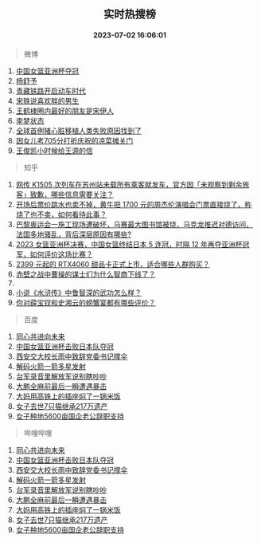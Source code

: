 <div align="center"><h2>实时热搜榜</h2><h4>2023-07-02 16:06:01</h4></div>

> 微博  

1. [中国女篮亚洲杯夺冠](https://s.weibo.com/weibo?q=%23%E4%B8%AD%E5%9B%BD%E5%A5%B3%E7%AF%AE%E4%BA%9A%E6%B4%B2%E6%9D%AF%E5%A4%BA%E5%86%A0%23&t=31&band_rank=1&Refer=top)<br />
2. [杨舒予](https://s.weibo.com/weibo?q=%E6%9D%A8%E8%88%92%E4%BA%88&t=31&band_rank=2&Refer=top)<br />
3. [青藏铁路开启动车时代](https://s.weibo.com/weibo?q=%23%E9%9D%92%E8%97%8F%E9%93%81%E8%B7%AF%E5%BC%80%E5%90%AF%E5%8A%A8%E8%BD%A6%E6%97%B6%E4%BB%A3%23&t=31&band_rank=3&Refer=top)<br />
4. [宋轶说喜欢胖的男生](https://s.weibo.com/weibo?q=%23%E5%AE%8B%E8%BD%B6%E8%AF%B4%E5%96%9C%E6%AC%A2%E8%83%96%E7%9A%84%E7%94%B7%E7%94%9F%23&t=31&band_rank=4&Refer=top)<br />
5. [王鹤棣圈内最好的朋友是宋伊人](https://s.weibo.com/weibo?q=%23%E7%8E%8B%E9%B9%A4%E6%A3%A3%E5%9C%88%E5%86%85%E6%9C%80%E5%A5%BD%E7%9A%84%E6%9C%8B%E5%8F%8B%E6%98%AF%E5%AE%8B%E4%BC%8A%E4%BA%BA%23&t=31&band_rank=5&Refer=top)<br />
6. [李梦状态](https://s.weibo.com/weibo?q=%E6%9D%8E%E6%A2%A6%E7%8A%B6%E6%80%81&t=31&band_rank=6&Refer=top)<br />
7. [全球首例猪心脏移植人类失败原因找到了](https://s.weibo.com/weibo?q=%23%E5%85%A8%E7%90%83%E9%A6%96%E4%BE%8B%E7%8C%AA%E5%BF%83%E8%84%8F%E7%A7%BB%E6%A4%8D%E4%BA%BA%E7%B1%BB%E5%A4%B1%E8%B4%A5%E5%8E%9F%E5%9B%A0%E6%89%BE%E5%88%B0%E4%BA%86%23&t=31&band_rank=7&Refer=top)<br />
8. [因女儿考705分打折庆祝的凉菜摊关门](https://s.weibo.com/weibo?q=%23%E5%9B%A0%E5%A5%B3%E5%84%BF%E8%80%83705%E5%88%86%E6%89%93%E6%8A%98%E5%BA%86%E7%A5%9D%E7%9A%84%E5%87%89%E8%8F%9C%E6%91%8A%E5%85%B3%E9%97%A8%23&t=31&band_rank=8&Refer=top)<br />
9. [王俊凯小时候给王源的信](https://s.weibo.com/weibo?q=%23%E7%8E%8B%E4%BF%8A%E5%87%AF%E5%B0%8F%E6%97%B6%E5%80%99%E7%BB%99%E7%8E%8B%E6%BA%90%E7%9A%84%E4%BF%A1%23&t=31&band_rank=9&Refer=top)<br />

> 知乎  

1. [网传 K1505 次列车在苏州站未载所有乘客就发车，官方因「未观察到剩余旅客」致歉，哪些信息需要关注？](https://www.zhihu.com/question/609806278)<br />
2. [开场后票价跳水也卖不掉，黄牛把 1700 元的周杰伦演唱会门票直接烧了，称烧了也不卖，如何看待此事？](https://www.zhihu.com/question/609780283)<br />
3. [巴黎奥运会一施工现场遭破坏，马赛最大图书馆被烧，马克龙推迟对德访问，法国多地骚乱，背后深层原因有哪些?](https://www.zhihu.com/question/609892911)<br />
4. [2023 女篮亚洲杯决赛，中国女篮终结日本 5 连冠，时隔 12 年再夺亚洲杯冠军，如何评价这场比赛？](https://www.zhihu.com/question/609920757)<br />
5. [2399 元起的 RTX4060 甜品卡正式上市，适合哪些人群购买？](https://www.zhihu.com/question/609280591)<br />
6. [赤壁之战中曹操的谋士们为什么智商下线了？](https://www.zhihu.com/question/568961938)<br />
7. []()<br />
8. [小说《水浒传》中鲁智深的武功怎么样？](https://www.zhihu.com/question/608752071)<br />
9. [你对薛宝钗和史湘云的螃蟹宴都有哪些评价？](https://www.zhihu.com/question/557749837)<br />

> 百度  

1. [同心共进向未来](https://www.baidu.com/s?wd=%E5%90%8C%E5%BF%83%E5%85%B1%E8%BF%9B%E5%90%91%E6%9C%AA%E6%9D%A5&sa=fyb_news&rsv_dl=fyb_news)<br />
2. [中国女篮亚洲杯击败日本队夺冠](https://www.baidu.com/s?wd=%E4%B8%AD%E5%9B%BD%E5%A5%B3%E7%AF%AE%E4%BA%9A%E6%B4%B2%E6%9D%AF%E5%87%BB%E8%B4%A5%E6%97%A5%E6%9C%AC%E9%98%9F%E5%A4%BA%E5%86%A0&sa=fyb_news&rsv_dl=fyb_news)<br />
3. [西安交大校长雨中致辞党委书记撑伞](https://www.baidu.com/s?wd=%E8%A5%BF%E5%AE%89%E4%BA%A4%E5%A4%A7%E6%A0%A1%E9%95%BF%E9%9B%A8%E4%B8%AD%E8%87%B4%E8%BE%9E%E5%85%9A%E5%A7%94%E4%B9%A6%E8%AE%B0%E6%92%91%E4%BC%9E&sa=fyb_news&rsv_dl=fyb_news)<br />
4. [解码火箭一箭多星发射](https://www.baidu.com/s?wd=%E8%A7%A3%E7%A0%81%E7%81%AB%E7%AE%AD%E4%B8%80%E7%AE%AD%E5%A4%9A%E6%98%9F%E5%8F%91%E5%B0%84&sa=fyb_news&rsv_dl=fyb_news)<br />
5. [台军录音里解放军说别瞎吵吵](https://www.baidu.com/s?wd=%E5%8F%B0%E5%86%9B%E5%BD%95%E9%9F%B3%E9%87%8C%E8%A7%A3%E6%94%BE%E5%86%9B%E8%AF%B4%E5%88%AB%E7%9E%8E%E5%90%B5%E5%90%B5&sa=fyb_news&rsv_dl=fyb_news)<br />
6. [大鹏全麻前最后一瞬遭遇暴击](https://www.baidu.com/s?wd=%E5%A4%A7%E9%B9%8F%E5%85%A8%E9%BA%BB%E5%89%8D%E6%9C%80%E5%90%8E%E4%B8%80%E7%9E%AC%E9%81%AD%E9%81%87%E6%9A%B4%E5%87%BB&sa=fyb_news&rsv_dl=fyb_news)<br />
7. [大妈用高铁上的插座焖了一锅米饭](https://www.baidu.com/s?wd=%E5%A4%A7%E5%A6%88%E7%94%A8%E9%AB%98%E9%93%81%E4%B8%8A%E7%9A%84%E6%8F%92%E5%BA%A7%E7%84%96%E4%BA%86%E4%B8%80%E9%94%85%E7%B1%B3%E9%A5%AD&sa=fyb_news&rsv_dl=fyb_news)<br />
8. [女子去世7只猫继承217万遗产](https://www.baidu.com/s?wd=%E5%A5%B3%E5%AD%90%E5%8E%BB%E4%B8%967%E5%8F%AA%E7%8C%AB%E7%BB%A7%E6%89%BF217%E4%B8%87%E9%81%97%E4%BA%A7&sa=fyb_news&rsv_dl=fyb_news)<br />
9. [女子种地5600亩国企老公辞职支持](https://www.baidu.com/s?wd=%E5%A5%B3%E5%AD%90%E7%A7%8D%E5%9C%B05600%E4%BA%A9%E5%9B%BD%E4%BC%81%E8%80%81%E5%85%AC%E8%BE%9E%E8%81%8C%E6%94%AF%E6%8C%81&sa=fyb_news&rsv_dl=fyb_news)<br />

> 哔哩哔哩  

1. [同心共进向未来](https://www.baidu.com/s?wd=%E5%90%8C%E5%BF%83%E5%85%B1%E8%BF%9B%E5%90%91%E6%9C%AA%E6%9D%A5&sa=fyb_news&rsv_dl=fyb_news)<br />
2. [中国女篮亚洲杯击败日本队夺冠](https://www.baidu.com/s?wd=%E4%B8%AD%E5%9B%BD%E5%A5%B3%E7%AF%AE%E4%BA%9A%E6%B4%B2%E6%9D%AF%E5%87%BB%E8%B4%A5%E6%97%A5%E6%9C%AC%E9%98%9F%E5%A4%BA%E5%86%A0&sa=fyb_news&rsv_dl=fyb_news)<br />
3. [西安交大校长雨中致辞党委书记撑伞](https://www.baidu.com/s?wd=%E8%A5%BF%E5%AE%89%E4%BA%A4%E5%A4%A7%E6%A0%A1%E9%95%BF%E9%9B%A8%E4%B8%AD%E8%87%B4%E8%BE%9E%E5%85%9A%E5%A7%94%E4%B9%A6%E8%AE%B0%E6%92%91%E4%BC%9E&sa=fyb_news&rsv_dl=fyb_news)<br />
4. [解码火箭一箭多星发射](https://www.baidu.com/s?wd=%E8%A7%A3%E7%A0%81%E7%81%AB%E7%AE%AD%E4%B8%80%E7%AE%AD%E5%A4%9A%E6%98%9F%E5%8F%91%E5%B0%84&sa=fyb_news&rsv_dl=fyb_news)<br />
5. [台军录音里解放军说别瞎吵吵](https://www.baidu.com/s?wd=%E5%8F%B0%E5%86%9B%E5%BD%95%E9%9F%B3%E9%87%8C%E8%A7%A3%E6%94%BE%E5%86%9B%E8%AF%B4%E5%88%AB%E7%9E%8E%E5%90%B5%E5%90%B5&sa=fyb_news&rsv_dl=fyb_news)<br />
6. [大鹏全麻前最后一瞬遭遇暴击](https://www.baidu.com/s?wd=%E5%A4%A7%E9%B9%8F%E5%85%A8%E9%BA%BB%E5%89%8D%E6%9C%80%E5%90%8E%E4%B8%80%E7%9E%AC%E9%81%AD%E9%81%87%E6%9A%B4%E5%87%BB&sa=fyb_news&rsv_dl=fyb_news)<br />
7. [大妈用高铁上的插座焖了一锅米饭](https://www.baidu.com/s?wd=%E5%A4%A7%E5%A6%88%E7%94%A8%E9%AB%98%E9%93%81%E4%B8%8A%E7%9A%84%E6%8F%92%E5%BA%A7%E7%84%96%E4%BA%86%E4%B8%80%E9%94%85%E7%B1%B3%E9%A5%AD&sa=fyb_news&rsv_dl=fyb_news)<br />
8. [女子去世7只猫继承217万遗产](https://www.baidu.com/s?wd=%E5%A5%B3%E5%AD%90%E5%8E%BB%E4%B8%967%E5%8F%AA%E7%8C%AB%E7%BB%A7%E6%89%BF217%E4%B8%87%E9%81%97%E4%BA%A7&sa=fyb_news&rsv_dl=fyb_news)<br />
9. [女子种地5600亩国企老公辞职支持](https://www.baidu.com/s?wd=%E5%A5%B3%E5%AD%90%E7%A7%8D%E5%9C%B05600%E4%BA%A9%E5%9B%BD%E4%BC%81%E8%80%81%E5%85%AC%E8%BE%9E%E8%81%8C%E6%94%AF%E6%8C%81&sa=fyb_news&rsv_dl=fyb_news)<br />
